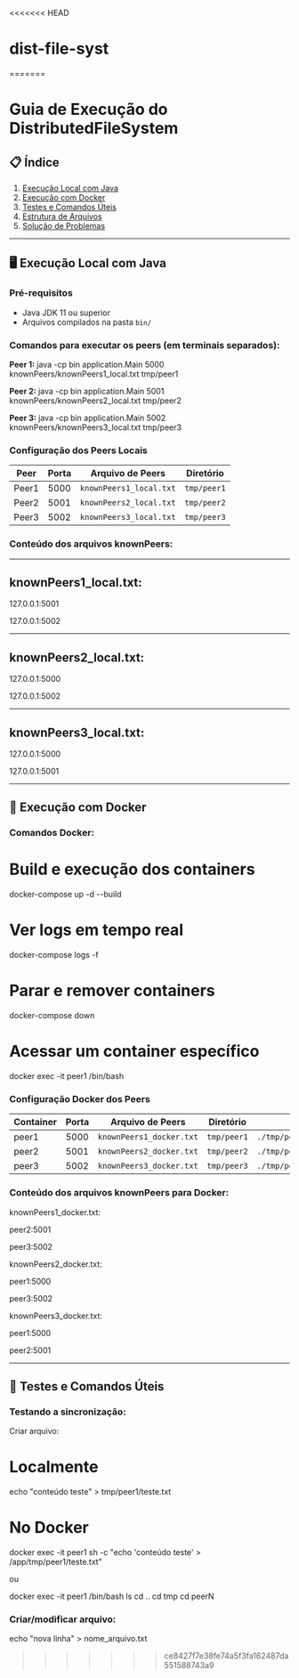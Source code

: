 <<<<<<< HEAD
# dist-file-syst
=======
# Guia de Execução do DistributedFileSystem

## 📋 Índice
1. [Execução Local com Java](#execução-local-com-java)
2. [Execução com Docker](#execução-com-docker)
3. [Testes e Comandos Úteis](#testes-e-comandos-úteis)
4. [Estrutura de Arquivos](#estrutura-de-arquivos)
5. [Solução de Problemas](#solução-de-problemas)

---

## 🖥️ Execução Local com Java

### Pré-requisitos
- Java JDK 11 ou superior
- Arquivos compilados na pasta `bin/`

### Comandos para executar os peers (em terminais separados):

**Peer 1:**
java -cp bin application.Main 5000 knownPeers/knownPeers1_local.txt tmp/peer1

**Peer 2:**
java -cp bin application.Main 5001 knownPeers/knownPeers2_local.txt tmp/peer2

**Peer 3:**
java -cp bin application.Main 5002 knownPeers/knownPeers3_local.txt tmp/peer3

### Configuração dos Peers Locais

| Peer | Porta | Arquivo de Peers | Diretório |
| --- | --- | --- | --- |
| Peer1 | 5000 | `knownPeers1_local.txt` | `tmp/peer1` |
| Peer2 | 5001 | `knownPeers2_local.txt` | `tmp/peer2` |
| Peer3 | 5002 | `knownPeers3_local.txt` | `tmp/peer3` |

### Conteúdo dos arquivos knownPeers:
***
knownPeers1_local.txt:
---

127.0.0.1:5001

127.0.0.1:5002

***
knownPeers2_local.txt:
---


127.0.0.1:5000

127.0.0.1:5002

***
knownPeers3_local.txt:
---

127.0.0.1:5000

127.0.0.1:5001

* * * * *

🐳 Execução com Docker
----------------------

### Comandos Docker:

# Build e execução dos containers
docker-compose up -d --build

# Ver logs em tempo real
docker-compose logs -f

# Parar e remover containers
docker-compose down

# Acessar um container específico
docker exec -it peer1 /bin/bash

### Configuração Docker dos Peers

| Container | Porta | Arquivo de Peers | Diretório | Volume |
| --- | --- | --- | --- | --- |
| peer1 | 5000 | `knownPeers1_docker.txt` | `tmp/peer1` | `./tmp/peer1:/app/tmp/peer1` |
| peer2 | 5001 | `knownPeers2_docker.txt` | `tmp/peer2` | `./tmp/peer2:/app/tmp/peer2` |
| peer3 | 5002 | `knownPeers3_docker.txt` | `tmp/peer3` | `./tmp/peer3:/app/tmp/peer3` |

### Conteúdo dos arquivos knownPeers para Docker:

knownPeers1_docker.txt:

peer2:5001

peer3:5002


knownPeers2_docker.txt:

peer1:5000

peer3:5002


knownPeers3_docker.txt:

peer1:5000

peer2:5001

* * * * *

🧪 Testes e Comandos Úteis
--------------------------

### Testando a sincronização:

Criar arquivo:

# Localmente
echo "conteúdo teste" > tmp/peer1/teste.txt

# No Docker
docker exec -it peer1 sh -c "echo 'conteúdo teste' > /app/tmp/peer1/teste.txt"

ou

docker exec -it peer1 /bin/bash
ls
cd ..
cd tmp
cd peerN

### Criar/modificar arquivo:

echo "nova linha" > nome_arquivo.txt



>>>>>>> ce8427f7e38fe74a5f3fa162487da551588743a9
